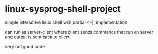 # linux-sysprog-shell-project
simple interactive linux shell with partial <>|; implementation

can run as server-client where client sends commands that run on server and output is sent back to client

very not good code
